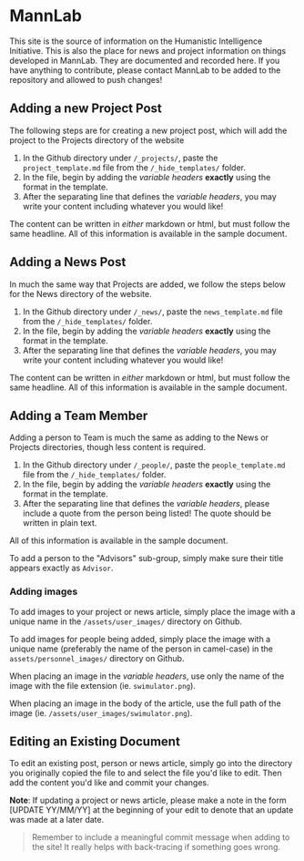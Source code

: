 # MannLab

This site is the source of information on the Humanistic Intelligence Initiative. This is also the place for news and project information on things developed in MannLab. They are documented and recorded here. If you have anything to contribute, please contact MannLab to be added to the repository and allowed to push changes!

## Adding a new Project Post

The following steps are for creating a new project post, which will add the project to the Projects directory of the website

1. In the Github directory under `/_projects/`, paste the `project_template.md` file from the `/_hide_templates/` folder.
2. In the file, begin by adding the *variable headers* **exactly** using the format in the template.
3. After the separating line that defines the *variable headers*, you may write your content including whatever you would like!

The content can be written in *either* markdown or html, but must follow the same headline.
All of this information is available in the sample document.

## Adding a News Post

In much the same way that Projects are added, we follow the steps below for the News directory of the website.

1. In the Github directory under `/_news/`, paste the `news_template.md` file from the `/_hide_templates/` folder.
2. In the file, begin by adding the *variable headers* **exactly** using the format in the template.
3. After the separating line that defines the *variable headers*, you may write your content including whatever you would like!

The content can be written in *either* markdown or html, but must follow the same headline.
All of this information is available in the sample document.

## Adding a Team Member

Adding a person to Team is much the same as adding to the News or Projects directories, though less content is required.

1. In the Github directory under `/_people/`, paste the `people_template.md` file from the `/_hide_templates/` folder.
2. In the file, begin by adding the *variable headers* **exactly** using the format in the template.
3. After the separating line that defines the *variable headers*, please include a quote from the person being listed! The quote should be written in plain text.

All of this information is available in the sample document.

To add a person to the "Advisors" sub-group, simply make sure their title appears exactly as `Advisor`.

### Adding images

To add images to your project or news article, simply place the image with a unique name in the `/assets/user_images/` directory on Github.

To add images for people being added, simply place the image with a unique name (preferably the name of the person in camel-case) in the `assets/personnel_images/` directory on Github.

When placing an image in the *variable headers*, use only the name of the image with the file extension (ie. `swimulator.png`).

When placing an image in the body of the article, use the full path of the image (ie. `/assets/user_images/swimulator.png`).

## Editing an Existing Document

To edit an existing post, person or news article, simply go into the directory you originally copied the file to and select the file you'd like to edit. Then add the content you'd like and commit your changes.

**Note**: If updating a project or news article, please make a note in the form \[UPDATE YY/MM/YY] at the beginning of your edit to denote that an update was made at a later date.

> Remember to include a meaningful commit message when adding to the site! It really helps with back-tracing if something goes wrong.
